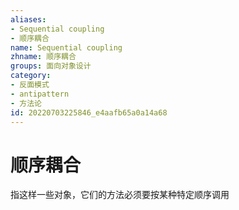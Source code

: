 ```yaml
---
aliases:
- Sequential coupling
- 顺序耦合
name: Sequential coupling
zhname: 顺序耦合
groups: 面向对象设计
category:
- 反面模式
- antipattern
- 方法论
id: 20220703225846_e4aafb65a0a14a68
---
```


# 顺序耦合


指这样一些对象，它们的方法必须要按某种特定顺序调用

